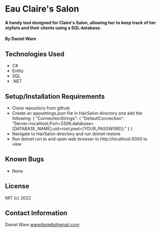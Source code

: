 # Eau Claire's Salon

#### A handy tool designed for Claire's Salon, allowing her to keep track of her stylists and their clients using a SQL database.

#### By Daniel Ware

## Technologies Used

* C#
* Entity
* SQL
* .NET

## Setup/Installation Requirements

* Clone repository from github
* Create an appsettings.json file in HairSalon directory and add the following:
  { "ConnectionStrings": { "DefaultConnection": "Server=localhost;Port=3306;database=[DATABASE_NAME];uid=root;pwd=[YOUR_PASSWORD];" } }
* Navigate to HairSalon directory and run dotnet restore
* Run dotnet run to and open web browser to http://localhost:5000 to view

## Known Bugs

* None

## License

MIT  (c) 2022

## Contact Information

Daniel Ware <waredanielb@gmail.com>
